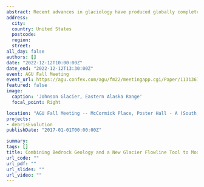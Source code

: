 ```yaml
---
abstract: Recent advances in glaciology have produced globally complete maps of glaciers, supraglacial debris cover, and debris cover thickness. These advances have established the importance of accounting for the melt-suppressing effect of rock debris when solving for glacier-sourced sea level rise. The next critical unknown is predicting how supraglacial debris cover will evolve in the future. To help address this unknown in a framework that scales globally, I have developed a new tool that uses geometric arguments alone to automatically derive a set of flowlines for each glacier. A machine learning model, trained on present day debris cover with bedrock geology and topography as input data, informs the erosive potential at the up-glacier provenance of each flowline which can in turn be used to populate, and then laterally evolve, debris cover along each flowline. Once fully trained, this approach will rely on only two effectively stable properties, bedrock geology and topography, and any prescribed glacier extent. The independence from measured or modeled ice dynamics means input can be a paleo ice sheet, a future ice extent or a pile of snow in your backyard. The intention of this method is to arrive at a computationally cheap prediction of past or future debris cover extent while accounting for complex glacier geometries and explicitly predicting medial moraines. This method is being developed in an annotated, open-source Jupyter notebook and high-density glacier flowlines derived for this work may have other applications in glaciology.
address:
  city: 
  country: United States
  postcode: 
  region: 
  street: 
all_day: false
authors: []
date: "2022-12-12T10:00:00Z"
date_end: "2022-12-12T13:30:00Z"
event: AGU Fall Meeting
event_url: https://agu.confex.com/agu/fm22/meetingapp.cgi/Paper/1131367
featured: false
image:
  caption: 'Johnson Glacier, Eastern Alaska Range'
  focal_point: Right

location: "AGU Fall Meeting -- McCormick Place, Poster Hall - A (South, Level 3), Chicago, IL"
projects:
- debrisEvolution
publishDate: "2017-01-01T00:00:00Z"

summary: 
tags: []
title: Combining Bedrock Geology and a New Glacier Flowline Tool to Model Debris Cover Evolution (C12B-0572)
url_code: ""
url_pdf: ""
url_slides: ""
url_video: ""
---
```


<script defer src="https://cdn.commento.io/js/commento.js"></script>
<div id="commento"></div>
